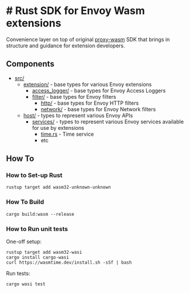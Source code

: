 # # Rust SDK for Envoy Wasm extensions

Convenience layer on top of original [proxy-wasm](https://github.com/proxy-wasm/proxy-wasm-rust-sdk) SDK
that brings in structure and guidance for extension developers.

## Components

* [src/](./src/)
  * [extension/](./src/extension/) - base types for various Envoy extensions
    * [access_logger/](./src/extension/access_logger/) - base types for Envoy Access Loggers
    * [filter/](./src/extension/filter/) - base types for Envoy filters
      * [http/](./src/extension/filter/http/) - base types for Envoy HTTP filters
      * [network/](./src/extension/filter/network/) - base types for Envoy Network filters
  * [host/](./src/host/) - types to represent various Envoy APIs
    * [services/](./src/host/services/) - types to represent various Envoy services available for use by extensions
      * [time.rs](./src/host/services/time.rs) - Time service
      * etc

## How To

### How to Set-up Rust

```shell
rustup target add wasm32-unknown-unknown
```

### How To Build

```shell
cargo build:wasm --release
```

### How to Run unit tests

One-off setup:
```shell
rustup target add wasm32-wasi
cargo install cargo-wasi
curl https://wasmtime.dev/install.sh -sSf | bash
```

Run tests:
```
cargo wasi test
```
